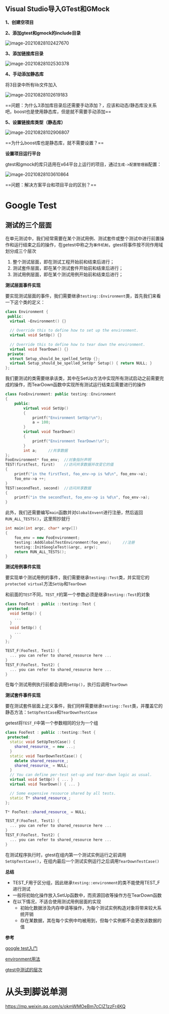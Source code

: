 ## Visual Studio导入GTest和GMock

**1、创建空项目**

**2、添加gtest和gmock的include目录**

![image-20210828102427670](C++单元测试.assets/image-20210828102427670.png)

**3、添加链接库目录**

![image-20210828102530378](C++单元测试.assets/image-20210828102530378.png)

**4、手动添加静态库**

将3目录中所有lib文件加入

![image-20210828102619183](C++单元测试.assets/image-20210828102619183.png)

==问题：为什么3添加库目录后还需要手动添加？，应该和动态/静态库没关系吧，boost也是使用静态库，但是就不需要手动添加==

**5、设置链接库类型（静态库）**

![image-20210828102906807](C++单元测试.assets/image-20210828102906807.png)

==为什么boost库也是静态库，就不需要设置？==

**设置项目运行平台**

gtest和gmock的库只适用在x64平台上运行的项目，通过`生成->配置管理器`配置：

![image-20210828103610864](C++单元测试.assets/image-20210828103610864.png)

==问题：解决方案平台和项目平台的区别？==

# Google Test

## 测试的三个层面

在单元测试中，我们经常需要在某个测试用例、测试套件或整个测试中进行前置操作和运行结束之后的操作，在getest中称之为`事件机制`，gtest将事件按不同作用域划分成三个层次

1. 整个测试层面，即在测试工程开始前和结束后进行；
2. 测试套件层面，即在某个测试套件开始前和结束后进行；
3. 测试用例层面，即在某个测试用例开始前和结束后进行；

**测试层面事件实现**

要实现测试层面的事件，我们需要继承`testing::Environment`类，首先我们来看一下这个类的定义： 

```c++
class Environment {  
 public:  
  virtual ~Environment() {}  
  
  // Override this to define how to set up the environment.  
  virtual void SetUp() {}  
  
  // Override this to define how to tear down the environment.  
  virtual void TearDown() {}  
 private:  
  struct Setup_should_be_spelled_SetUp {};  
  virtual Setup_should_be_spelled_SetUp* Setup() { return NULL; }  
}; 
```

我们要测试的类需要继承该类，其中在SetUp方法中实现所有测试启动之前需要完成的操作，而TearDown函数中实现所有测试运行结束后需要进行的操作

```c++
class FooEnvironment: public testing::Environment
{
    public:
        virtual void SetUp()
        {
            printf("Environment SetUp!\n");
            a = 100;
        }
        virtual void TearDown()
        {
            printf("Environment TearDown!\n");
        }
        int a;     //共享数据
};
FooEnvironment* foo_env;  //对象指针声明
TEST(firstTest, first)    //访问共享数据并改变它的值
{
    printf("in the firstTest, foo_env->p is %d\n", foo_env->a);
    foo_env->a ++;
}
TEST(secondTest, second)  //访问共享数据
{
    printf("in the secondTest, foo_env->p is %d\n", foo_env->a);
}
```

此外，我们还需要编写`main`函数并对`GlobalEnvent`进行注册，然后返回`RUN_ALL_TESTS()`，这里照抄就行

```c++
int main(int argc, char* argv[])
{
    foo_env = new FooEnvironment;
    testing::AddGlobalTestEnvironment(foo_env);     //注册
    testing::InitGoogleTest(&argc, argv);
    return RUN_ALL_TESTS();
}
```

**测试用例事件实现**

要实现单个测试用例的事件，我们需要继承`testing::Test`类，并实现它的`protected virtual`方法`SetUp`和`TearDown`

和前面的`TEST`不同，`TEST_F`的第一个参数必须是继承`testing::Test`的对象

```c++
class FooTest : public ::testing::Test {
 protected:
  void SetUp() {
	...
  }
  void SetUp() {
	...
  }
};

TEST_F(FooTest, Test1) {
  ... you can refer to shared_resource here ...
}
TEST_F(FooTest, Test2) {
  ... you can refer to shared_resource here ...
}
```

在每个测试用例执行前都会调用`SetUp()`，执行后调用`TearDown`

**测试套件事件实现**

要在测试套件层面上定义事件，我们同样需要继承`testing::Test`类，并覆盖它的静态方法：`SetUpTestCase`和`TearDownTestCase`

getest将`TEST_F`中第一个参数相同的分为一个组

```c++
class FooTest : public ::testing::Test {
 protected:
  static void SetUpTestCase() {
    shared_resource_ = new ...;
  }
  static void TearDownTestCase() {
    delete shared_resource_;
    shared_resource_ = NULL;
  }
  // You can define per-test set-up and tear-down logic as usual.
  virtual void SetUp() { ... }
  virtual void TearDown() { ... }

  // Some expensive resource shared by all tests.
  static T* shared_resource_;
};

T* FooTest::shared_resource_ = NULL;

TEST_F(FooTest, Test1) {
  ... you can refer to shared_resource here ...
}
TEST_F(FooTest, Test2) {
  ... you can refer to shared_resource here ...
}
```

在测试程序执行时，gtest在组内第一个测试实例运行之前调用`SetUpTestCase()`，在组内最后一个测试实例运行之后调用`TearDownTestCase()`

**总结**

* TEST_F用于区分组，因此继承`testing::environment`的类不能使用TEST_F进行测试
* 一般将初始化操作放入SetUp函数中，而资源回收等操作方在TearDown函数
* 在以下情况，不适合使用测试用例层面的实现
  * 初始化数据涉及内存申请等操作，为每个测试实例构造对象将带来较大系统开销
  * 存在某数据，其在每个实例中均被用到，但每个实例都不会更改该数据的值

**参考**

[google test入门](https://blog.csdn.net/weixin_43856003/article/details/105833925?utm_medium=distribute.pc_relevant.none-task-blog-2~default~baidujs_title~default-0.control&spm=1001.2101.3001.4242)

[environment用法](https://www.cnblogs.com/bangerlee/archive/2011/10/19/2216006.html)

[gtest中测试的层次](https://blog.csdn.net/carolzhang8406/article/details/54668319)



# 从头到脚说单测

https://mp.weixin.qq.com/s/okmWMOeBm7cCIZ1zzFr4KQ
